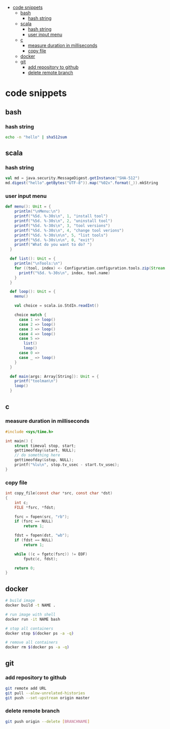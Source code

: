 <!-- toc -->
  * [code snippets](#code-snippets)
    * [bash](#bash)
      * [hash string](#hash-string)
    * [scala](#scala)
      * [hash string](#hash-string)
      * [user input menu](#user-input-menu)
    * [c](#c)
      * [measure duration in milliseconds](#measure-duration-in-milliseconds)
      * [copy file](#copy-file)
    * [docker](#docker)
    * [git](#git)
      * [add repository to github](#add-repository-to-github)
      * [delete remote branch](#delete-remote-branch)
<!-- toc -->


# code snippets

## bash

### hash string

```bash
echo -n "hello" | sha512sum
```
## scala

### hash string

```scala
val md = java.security.MessageDigest.getInstance("SHA-512")
md.digest("hello".getBytes("UTF-8")).map("%02x".format(_)).mkString
```

### user input menu

```scala
def menu(): Unit = {
    println("\nMenu:\n")
    printf("%5d. %-30s\n", 1, "install tool")
    printf("%5d. %-30s\n", 2, "uninstall tool")
    printf("%5d. %-30s\n", 3, "tool versions")
    printf("%5d. %-30s\n", 4, "change tool verions")
    printf("%5d. %-30s\n\n", 5, "list tools")
    printf("%5d. %-30s\n\n", 0, "exit")
    printf("What do you want to do? ")
  }

  def list(): Unit = {
    println("\nTools:\n")
    for ((tool, index) <- Configuration.configuration.tools.zip(Stream from 1)) {
      printf("%5d. %-30s\n", index, tool.name)
    }
  }

  def loop(): Unit = {
    menu()

    val choice = scala.io.StdIn.readInt()

    choice match {
      case 1 => loop()
      case 2 => loop()
      case 3 => loop()
      case 4 => loop()
      case 5 =>
        list()
        loop()
      case 0 =>
      case _ => loop()
    }
  }

  def main(args: Array[String]): Unit = {
    printf("toolman\n")
    loop()
  }
```

## c

### measure duration in milliseconds

```c
#include <sys/time.h>

int main() {
    struct timeval stop, start;
    gettimeofday(&start, NULL);
    // do something here
    gettimeofday(&stop, NULL);
    printf("%lu\n", stop.tv_usec - start.tv_usec);
}
```

### copy file

```c
int copy_file(const char *src, const char *dst)
{
    int c;
    FILE *fsrc, *fdst;

    fsrc = fopen(src, "rb");
    if (fsrc == NULL)
        return 1;

    fdst = fopen(dst, "wb");
    if (fdst == NULL)
        return 1;

    while ((c = fgetc(fsrc)) != EOF)
        fputc(c, fdst);

    return 0;
}
```

## docker

```bash
# build image
docker build -t NAME .

# run image with shell
docker run -it NAME bash

# stop all containers
docker stop $(docker ps -a -q)

# remove all containers
docker rm $(docker ps -a -q)
```

## git

### add repository to github

```bash
git remote add URL
git pull --alow-unrelated-histories
git push --set-upstream origin master
```

### delete remote branch

```bash
git push origin --delete [BRANCHNAME]
```
